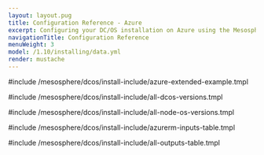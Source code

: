 ```yaml
---
layout: layout.pug
title: Configuration Reference - Azure
excerpt: Configuring your DC/OS installation on Azure using the Mesosphere Universal Installer
navigationTitle: Configuration Reference
menuWeight: 3
model: /1.10/installing/data.yml
render: mustache
---
```


#include /mesosphere/dcos/install-include/azure-extended-example.tmpl

#include /mesosphere/dcos/install-include/all-dcos-versions.tmpl

#include /mesosphere/dcos/install-include/all-node-os-versions.tmpl

#include /mesosphere/dcos/install-include/azurerm-inputs-table.tmpl

#include /mesosphere/dcos/install-include/all-outputs-table.tmpl
